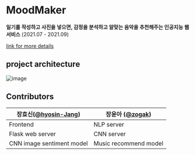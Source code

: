 # MoodMaker
__일기를 작성하고 사진을 넣으면, 감정을 분석하고 알맞는 음악을 추천해주는 인공지능 웹 서비스__  (2021.07 - 2021.09)</br>

[link for more details](https://www.codepresso.kr/ai/1)

## project architecture

![image](https://user-images.githubusercontent.com/76643037/132992696-976bcaa0-8920-48e9-8d7f-bd445cd87111.png)

## Contributors

장효신([**@hyosin-Jang**](https://github.com/hyosin-Jang))      | 장윤아 ([**@zogak**](https://github.com/zogak))
----------------- | -------------
Frontend      | NLP server
Flask web server   | CNN server
CNN image sentiment model  |  Music recommend model 
